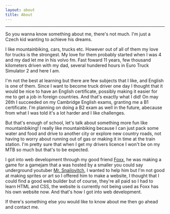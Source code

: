 ```yaml
---
layout: about
title: About
---
```

---

So you wanna know something about me, there's not much. I'm just a Czech kid wanting to achieve his dreams.

I like mountainbiking, cars, trucks etc. However out of all of them my love for trucks is the strongest. My love for them probably started when I was 4 and my dad let me in his volvo fm. Fast foward 11 years, few thousand kilometers driven with my dad, several hundered hours in Euro Truck Simulator 2 and here I am.

I'm not the best at learning but there are few subjects that I like, and English is one of them. Since I want to become truck driver one day I thought that it would be nice to have an English certificate, possibly making it easier for me to get a job in foreign countries. And that's exactly what I did! On may 26th I succeeded on my Cambridge English exams, granting me a B1 certificate. I'm planning on doing a B2 exam as well in the future, abecause from what I was told it's a lot harder and I like challenges.

But that's enough of school, let's talk about something more fun like mountainbiking! I really like mountainbiking because I can just pack some water and food and drive to another city or explore new country roads, not having to worry about running out of gas or making it in time at the train station. I'm pretty sure that when I get my drivers licence I won't be on my MTB so much but that's to be expected.

I got into web development through my good friend [Foxx](https://foxxeek.github.io/), he was making a game for a gamejam that a was hosted by a smaller you could say underground youtuber [Mr. Snailovitch](https://www.youtube.com/channel/UCuRH_90plMjyR3cZm7u6GEw), I wanted to help him but I'm not good at making sprites or art so I offered him to make a website, I thought that I could find a good web builder but of course, they're all paid so I had to learn HTML and CSS, the website is currently not being used as Foxx has his own website now. And that's how I got into web development.

If there's something else you would like to know about me then go ahead and contact me.
